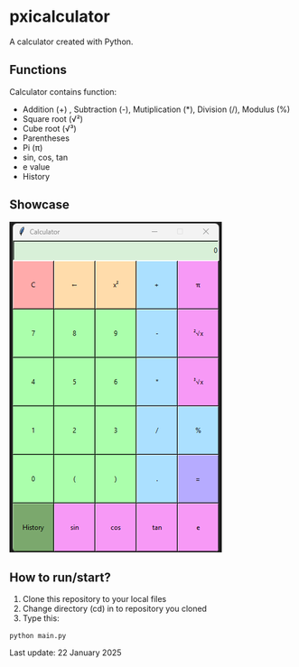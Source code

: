 # pxicalculator

A calculator created with Python.

## Functions
Calculator contains function:
- Addition (+) , Subtraction (-), Mutiplication (*), Division (/), Modulus (%)
- Square root (√²)
- Cube root (√³)
- Parentheses
- Pi (π)
- sin, cos, tan
- e value
- History

## Showcase
![image](/screenshots/2025-01-23_18-46.png)

## How to run/start?

1. Clone this repository to your local files
2. Change directory (cd) in to repository you cloned
3. Type this:
```
python main.py
```

Last update: 22 January 2025
